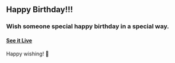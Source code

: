 ## Happy Birthday!!!

### Wish someone special happy birthday in a special way.

#### [See it Live](https://shivssm.github.io/happy-birthday/)



Happy wishing! 🎉
